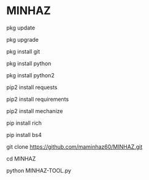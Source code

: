 # MINHAZ


pkg update

pkg upgrade

pkg install git

pkg install python

pkg install python2

pip2 install requests

pip2 install requirements

pip2 install mechanize

pip install rich

pip install bs4

git clone https://github.com/maminhaz60/MINHAZ.git

cd MINHAZ

python MINHAZ-TOOL.py
